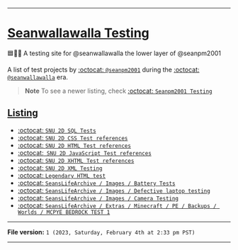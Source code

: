 
***

# [Seanwallawalla Testing](#Seanwallawalla-Testing)

🟦️📃️🚧️ A testing site for @seanwallawalla the lower layer of @seanpm2001

A list of test projects by [:octocat: `@seanpm2001`](https://github.com/seanpm2001/) during the [:octocat: `@seanwallawalla`](https://github.com/seanwallawalla/) era.

> **Note** To see a newer listing, check [:octocat: `Seanpm2001 Testing`](https://github.com/seanpm2001/Seanpm2001-Testing/)

## [Listing](#Listing)

- [:octocat: `SNU 2D SQL Tests`](https://github.com/seanpm2001/SNU_2D_SQL-Tests/)
- [:octocat: `SNU 2D CSS Test references`](https://github.com/seanpm2001/SNU_2D_CSS_Test_References/)
- [:octocat: `SNU 2D HTML Test references`](https://github.com/seanpm2001/SNU_2D_HTML_Test_References/)
- [:octocat:` SNU 2D JavaScript Test references`](https://github.com/seanpm2001/SNU_2D_JavaScript_Test_References/)
- [:octocat: `SNU 2D XHTML Test references`](https://github.com/seanpm2001/SNU_2D_XHTML-Test-references/)
- [:octocat: `SNU 2D XML Testing`](https://github.com/seanpm2001/SNU_2D_XML-Testing/)
- [:octocat: `Legendary HTML test`](https://github.com/seanpm2001/Legendary_HTML_Test/)
- [:octocat: `SeansLifeArchive / Images / Battery Tests`](https://github.com/seanpm2001/SeansLifeArchive_Images_Battery-tests/)
- [:octocat: `SeansLifeArchive / Images / Defective laptop testing`](https://github.com/seanpm2001/SeansLifeArchive_Images_Defective-laptop-testing/)
- [:octocat: `SeansLifeArchive / Images / Camera Testing`](https://github.com/seanpm2001/SeansLifeArchive_Images_Camera_Testing/)
- [:octocat: `SeansLifeArchive / Extras / Minecraft / PE / Backups / Worlds / MCPYE BEDROCK TEST 1`](https://github.com/seanpm2001/SeansLifeArchive_MinecraftPE_Backup_Worlds_MCPYE_BEDROCK_TEST1/)

***

**File version:** `1 (2023, Saturday, February 4th at 2:33 pm PST)`

***
